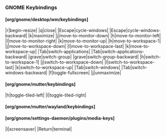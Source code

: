### GNOME Keybindings
#### [org/gnome/desktop/wm/keybindings]

|<Alt>r|begin-resize|
|<Alt>q|close|
|<Super>Escape|cycle-windows|
|<Shift><Super>Escape|cycle-windows-backward|
|<Alt>k|maximize|
|<Shift><Alt>j|move-to-monitor-down|
|<Shift><Alt>h|move-to-monitor-left|
|<Shift><Alt>l|move-to-monitor-right|
|<Shift><Alt>k|move-to-monitor-up|
|<Shift><Super>h|move-to-workspace-1|
|<Shift><Super>j|move-to-workspace-down|
|<Shift><Super>l|move-to-workspace-last|
|<Shift><Super>k|move-to-workspace-up|
|<Super>Tab|switch-applications|
|<Shift><Super>Tab|switch-applications-backward|
|<Super>grave|switch-group|
|<Shift><Super>grave|switch-group-backward|
|<Super>h|switch-to-workspace-1|
|<Super>j|switch-to-workspace-down|
|<Super>l|switch-to-workspace-last|
|<Super>k|switch-to-workspace-up|
|<Alt>Tab|switch-windows|
|<Shift><Alt>Tab|switch-windows-backward|
|<Alt>f|toggle-fullscreen|
|<Alt>j|unmaximize|
#### [org/gnome/mutter/keybindings]

|<Alt>h|toggle-tiled-left|
|<Alt>l|toggle-tiled-right|
#### [org/gnome/mutter/wayland/keybindings]

#### [org/gnome/settings-daemon/plugins/media-keys]

|<Primary><Alt>l|screensaver|
|<Super>Return|terminal|

